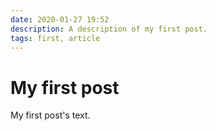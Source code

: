 ```yaml
---
date: 2020-01-27 19:52
description: A description of my first post.
tags: first, article
---
```

# My first post

My first post's text.